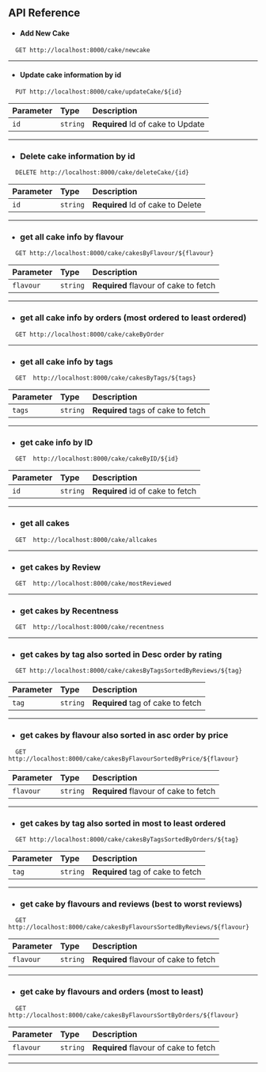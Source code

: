 ## API Reference

- #### Add New Cake

```
  GET http://localhost:8000/cake/newcake
```

---

- #### Update cake information by id

```
  PUT http://localhost:8000/cake/updateCake/${id}
```

| Parameter | Type     | Description                       |
| :-------- | :------- | :-------------------------------- |
| `id`      | `string` | **Required** Id of cake to Update |

---

- ### Delete cake information by id

```
  DELETE http://localhost:8000/cake/deleteCake/{id}
```

| Parameter | Type     | Description                       |
| :-------- | :------- | :-------------------------------- |
| `id`      | `string` | **Required** Id of cake to Delete |

---

- ### get all cake info by flavour

```
  GET http://localhost:8000/cake/cakesByFlavour/${flavour}
```

| Parameter | Type     | Description                           |
| :-------- | :------- | :------------------------------------ |
| `flavour` | `string` | **Required** flavour of cake to fetch |

---

- ### get all cake info by orders (most ordered to least ordered)

```
  GET http://localhost:8000/cake/cakeByOrder
```

---

- ### get all cake info by tags

```
  GET  http://localhost:8000/cake/cakesByTags/${tags}
```

| Parameter | Type     | Description                        |
| :-------- | :------- | :--------------------------------- |
| `tags`    | `string` | **Required** tags of cake to fetch |

---

- ### get cake info by ID

```
  GET  http://localhost:8000/cake/cakeByID/${id}
```

| Parameter | Type     | Description                      |
| :-------- | :------- | :------------------------------- |
| `id`      | `string` | **Required** id of cake to fetch |

---

- ### get all cakes

```
  GET  http://localhost:8000/cake/allcakes
```

---

- ### get cakes by Review

```
  GET  http://localhost:8000/cake/mostReviewed
```

---

- ### get cakes by Recentness

```
  GET  http://localhost:8000/cake/recentness
```

---

- ### get cakes by tag also sorted in Desc order by rating

```
  GET http://localhost:8000/cake/cakesByTagsSortedByReviews/${tag}
```

| Parameter | Type     | Description                       |
| :-------- | :------- | :-------------------------------- |
| `tag`     | `string` | **Required** tag of cake to fetch |

---

- ### get cakes by flavour also sorted in asc order by price

```
  GET http://localhost:8000/cake/cakesByFlavourSortedByPrice/${flavour}
```

| Parameter | Type     | Description                           |
| :-------- | :------- | :------------------------------------ |
| `flavour` | `string` | **Required** flavour of cake to fetch |

---

- ### get cakes by tag also sorted in most to least ordered

```
  GET http://localhost:8000/cake/cakesByTagsSortedByOrders/${tag}
```

| Parameter | Type     | Description                       |
| :-------- | :------- | :-------------------------------- |
| `tag`     | `string` | **Required** tag of cake to fetch |

---

- ### get cake by flavours and reviews (best to worst reviews)

```
  GET http://localhost:8000/cake/cakesByFlavoursSortedByReviews/${flavour}
```

| Parameter | Type     | Description                           |
| :-------- | :------- | :------------------------------------ |
| `flavour` | `string` | **Required** flavour of cake to fetch |

---

- ### get cake by flavours and orders (most to least)

```
  GET http://localhost:8000/cake/cakesByFlavoursSortByOrders/${flavour}
```

| Parameter | Type     | Description                           |
| :-------- | :------- | :------------------------------------ |
| `flavour` | `string` | **Required** flavour of cake to fetch |

---
